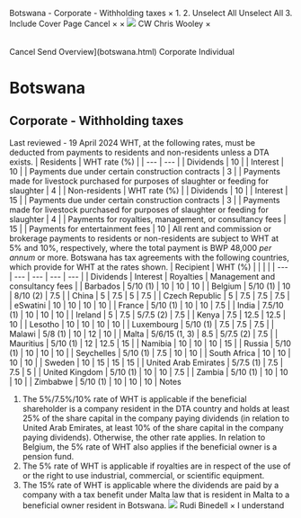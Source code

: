 Botswana - Corporate - Withholding taxes
×
1.
2.
Unselect All
Unselect All
3.
Include Cover Page
Cancel
×
×
![](-/media/world-wide-tax-summaries/attachments/global---chris-wooley.ashx%3Frev=ac5e5f3223b34096b1afc2a6009c7320&revision=ac5e5f32-23b3-4096-b1af-c2a6009c7320&hash=859B7ADC84DC2CBEC9760E9E6EE7DE6D0A8BFCDF)
CW
Chris Wooley
×
######
Cancel
Send
Overview](botswana.html)
Corporate
Individual
# Botswana
## Corporate - Withholding taxes
Last reviewed - 19 April 2024
WHT, at the following rates, must be deducted from payments to residents and non-residents unless a DTA exists.
| Residents | WHT rate (%) |
| --- | --- |
| Dividends | 10 |
| Interest | 10 |
| Payments due under certain construction contracts | 3 |
| Payments made for livestock purchased for purposes of slaughter or feeding for slaughter | 4 |
| Non-residents | WHT rate (%) |
| Dividends | 10 |
| Interest | 15 |
| Payments due under certain construction contracts | 3 |
| Payments made for livestock purchased for purposes of slaughter or feeding for slaughter | 4 |
| Payments for royalties, management, or consultancy fees | 15 |
| Payments for entertainment fees | 10 |
All rent and commission or brokerage payments to residents or non-residents are subject to WHT at 5% and 10%, respectively, where the total payment is BWP 48,000 *per annum* or more.
Botswana has tax agreements with the following countries, which provide for WHT at the rates shown.
| Recipient | WHT (%) | | | |
| --- | --- | --- | --- | --- |
| Dividends | Interest | Royalties | Management and consultancy fees |
| Barbados | 5/10 (1) | 10 | 10 | 10 |
| Belgium | 5/10 (1) | 10 | 8/10 (2) | 7.5 |
| China | 5 | 7.5 | 5 | 7.5 |
| Czech Republic | 5 | 7.5 | 7.5 | 7.5 |
| eSwatini | 10 | 10 | 10 | 10 |
| France | 5/10 (1) | 10 | 10 | 7.5 |
| India | 7.5/10 (1) | 10 | 10 | 10 |
| Ireland | 5 | 7.5 | 5/7.5 (2) | 7.5 |
| Kenya | 7.5 | 12.5 | 12.5 | 10 |
| Lesotho | 10 | 10 | 10 | 10 |
| Luxembourg | 5/10 (1) | 7.5 | 7.5 | 7.5 |
| Malawi | 5/8 (1) | 10 | 12 | 10 |
| Malta | 5/6/15 (1, 3) | 8.5 | 5/7.5 (2) | 7.5 |
| Mauritius | 5/10 (1) | 12 | 12.5 | 15 |
| Namibia | 10 | 10 | 10 | 15 |
| Russia | 5/10 (1) | 10 | 10 | 10 |
| Seychelles | 5/10 (1) | 7.5 | 10 | 10 |
| South Africa | 10 | 10 | 10 | 10 |
| Sweden | 10 | 15 | 15 | 15 |
| United Arab Emirates | 5/7.5 (1) | 7.5 | 7.5 | 5 |
| United Kingdom | 5/10 (1) | 10 | 10 | 7.5 |
| Zambia | 5/10 (1) | 10 | 10 | 10 |
| Zimbabwe | 5/10 (1) | 10 | 10 | 10 |
Notes
1. The 5%/7.5%/10% rate of WHT is applicable if the beneficial shareholder is a company resident in the DTA country and holds at least 25% of the share capital in the company paying dividends (in relation to United Arab Emirates, at least 10% of the share capital in the company paying dividends). Otherwise, the other rate applies. In relation to Belgium, the 5% rate of WHT also applies if the beneficial owner is a pension fund.
2. The 5% rate of WHT is applicable if royalties are in respect of the use of or the right to use industrial, commercial, or scientific equipment.
3. The 15% rate of WHT is applicable where the dividends are paid by a company with a tax benefit under Malta law that is resident in Malta to a beneficial owner resident in Botswana.
![](-/media/world-wide-tax-summaries/botswanarudi-binedellbotswana--rudi-binedellpng20210728101045697.ashx%3Frev=9d78a083b9174eb4b4857f1d66ea450b&revision=9d78a083-b917-4eb4-b485-7f1d66ea450b&hash=20556006CF8ED9A612279B1D6C04097141477E75)
Rudi Binedell
×
I understand